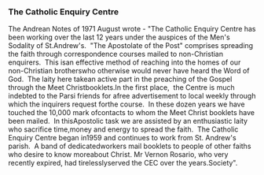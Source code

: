 ### The Catholic Enquiry Centre

The Andrean Notes of 1971 August wrote - \"The Catholic Enquiry Centre
has been working over the last 12 years under the auspices of the Men\'s
Sodality of St.Andrew\'s.  \"The Apostolate of the Post\" comprises
spreading the faith through correspondence courses mailed to
non-Christian enquirers.  This isan effective method of reaching into
the homes of our non-Christian brotherswho otherwise would never have
heard the Word of God.  The laity here takean active part in the
preaching of the Gospel through the Meet Christbooklets.In the first
place,  the Centre is much indebted to the Parsi friends for afree
advertisement to local weekly through which the inquirers request forthe
course.  In these dozen years we have touched the 10,000 mark ofcontacts
to whom the Meet Christ booklets have been mailed.  In thisApostolic
task we are assisted by an enthusiastic laity who sacrifice time,money
and energy to spread the faith.  The Catholic Enquiry Centre began
in1959 and continues to work from St. Andrew\'s parish.  A band of
dedicatedworkers mail booklets to people of other faiths who desire to
know moreabout Christ. Mr Vernon Rosario, who very recently expired, had
tirelesslyserved the CEC over the years.Society\".
